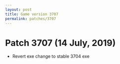 ```yaml
---
layout: post
title: Game version 3707
permalink: patches/3707
---
```


# Patch 3707 (14 July, 2019)

- Revert exe change to stable 3704 exe
